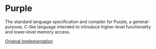 # Purple

The standard language specification and compiler for Purple, a general-purpose, C-like language intended to introduce higher-level functionality and lower-level memory access.

[Original Implementation](https://github.com/CharlesAverill/purple_archive/)
